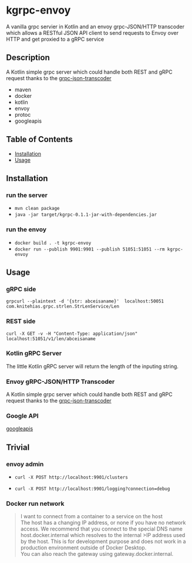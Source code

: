 # kgrpc-envoy

A vanilla grpc servier in Kotlin and an envoy grpc-JSON/HTTP transcoder which allows a RESTful JSON API client to send requests to Envoy over HTTP and get proxied to a gRPC service

## Description

A Kotlin simple grpc server which could handle both REST and gRPC request thanks to the [grpc-json-transcoder](https://www.envoyproxy.io/docs/envoy/latest/configuration/http/http_filters/grpc_json_transcoder_filter#grpc-json-transcoder)
- maven
- docker
- kotlin
- envoy
- protoc
- googleapis

## Table of Contents

- [Installation](#installation)
- [Usage](#usage)


## Installation

### run the server
- ```mvn clean package```  
- ```java -jar target/kgrpc-0.1.1-jar-with-dependencies.jar```
### run the envoy
- ```docker build . -t kgrpc-envoy```
- ```docker run --publish 9901:9901 --publish 51051:51051 --rm kgrpc-envoy```

## Usage

### gRPC side
```grpcurl --plaintext -d '{str: abceisaname}'  localhost:50051 com.knitehias.grpc.strlen.StrLenService/Len ```
### REST side
```curl -X GET -v -H "Content-Type: application/json" localhost:51051/v1/len/abceisaname```  


### Kotlin gRPC Server

The little Kotlin gRPC server will return the length of the inputing string.

### Envoy gRPC-JSON/HTTP Transcoder

A Kotlin simple grpc server which could handle both REST and gRPC request thanks to the [grpc-json-transcoder](https://www.envoyproxy.io/docs/envoy/latest/configuration/http/http_filters/grpc_json_transcoder_filter#grpc-json-transcoder)


### Google API

[googleapis](https://cloud.google.com/service-infrastructure/docs/service-management/reference/rpc/google.api#http)


## Trivial 

### envoy admin
- ```curl -X POST http://localhost:9901/clusters```

- ```curl -X POST http://localhost:9901/logging?connection=debug```


### Docker run network

> I want to connect from a container to a service on the host  
> The host has a changing IP address, or none if you have no network access. We recommend that you connect to the special DNS name host.docker.internal which resolves to the internal >IP address used by the host. This is for development purpose and does not work in a production environment outside of Docker Desktop.  
>You can also reach the gateway using gateway.docker.internal.